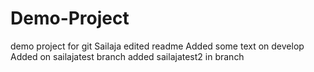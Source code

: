 # Demo-Project
demo project for git
Sailaja edited readme
Added some text on develop
Added on sailajatest branch
added sailajatest2 in branch
